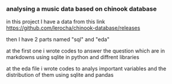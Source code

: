 ### analysing a music data based on chinook database

in this project I have a data from this link https://github.com/lerocha/chinook-database/releases

then I have 2 parts named "sql" and "eda"

at the first one i wrote codes to answer the question which are in markdowns using sqlite in python and diffrent libraries

at the eda file i wrote codes to analys important variables and the distribution of them using sqlite and pandas 

